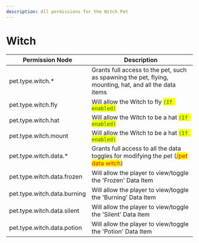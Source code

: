 ```yaml
---
description: All permissions for the Witch Pet
---
```



# Witch
| Permission Node | Description |
| - | - |
| pet.type.witch.* | Grants full access to the pet, such as spawning the pet, flying, mounting, hat, and all the data items |
| pet.type.witch.fly | Will allow the Witch to fly <mark style="color:green;">`(If enabled)`</mark> |
| pet.type.witch.hat | Will allow the Witch to be a hat <mark style="color:green;">`(If enabled)`</mark> |
| pet.type.witch.mount | Will allow the Witch to be a hat <mark style="color:green;">`(If enabled)`</mark> |
| pet.type.witch.data.* | Grants full access to all the data toggles for modifying the pet (<mark style="color:red;">/pet data witch</mark>) |
| pet.type.witch.data.frozen | Will allow the player to view/toggle the 'Frozen' Data Item |
| pet.type.witch.data.burning | Will allow the player to view/toggle the 'Burning' Data Item |
| pet.type.witch.data.silent | Will allow the player to view/toggle the 'Silent' Data Item |
| pet.type.witch.data.potion | Will allow the player to view/toggle the 'Potion' Data Item |

